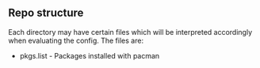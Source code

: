 ## Repo structure

Each directory may have certain files which will be interpreted accordingly when evaluating the config.
The files are:
 - pkgs.list - Packages installed with pacman
